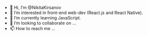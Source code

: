 - 👋 Hi, I’m @NikitaKirsanov
- 👀 I’m interested in front-end web-dev (React.js and React Native).
- 🌱 I’m currently learning JavaScript.
- 💞️ I’m looking to collaborate on ...
- 📫 How to reach me ...

<!---
NikitaKirsanov/NikitaKirsanov is a ✨ special ✨ repository because its `README.md` (this file) appears on your GitHub profile.
You can click the Preview link to take a look at your changes.
--->
